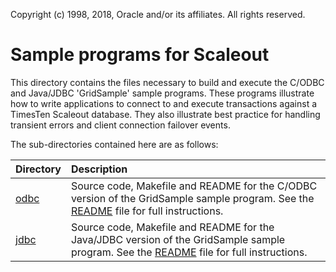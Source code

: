 Copyright (c) 1998, 2018, Oracle and/or its affiliates. All rights reserved.

# Sample programs for Scaleout

This directory contains the files necessary to build and execute the C/ODBC and Java/JDBC 'GridSample' sample programs. These programs illustrate how to write applications to connect to and execute transactions against a TimesTen Scaleout database. They also illustrate best practice for handling transient errors and client connection failover events.

The sub-directories contained here are as follows:

| Directory | Description |
| :-------- | :----------|
| [odbc](./odbc) | Source code, Makefile and README for the C/ODBC version of the GridSample sample program. See the [README](./odbc/README.md) file for full instructions. |
| [jdbc](./jdbc) | Source code, Makefile and README for the Java/JDBC version of the GridSample sample program. See the [README](./jdbc/README.md) file for full instructions. |